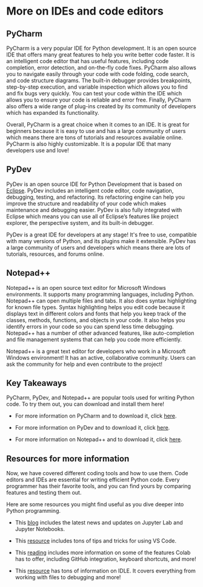 # More on IDEs and code editors

## PyCharm  
PyCharm is a very popular IDE for Python development. It is an open source IDE that offers many great features to help you write better code faster. It is an intelligent code editor that has useful features, including code completion, error detection, and on-the-fly code fixes. PyCharm also allows you to navigate easily through your code with code folding, code search, and code structure diagrams. The built-in debugger provides breakpoints, step-by-step execution, and variable inspection which allows you to find and fix bugs very quickly. You can test your code within the IDE which allows you to ensure your code is reliable and error free. Finally, PyCharm also offers a wide range of plug-ins created by its community of developers which has expanded its functionality. 

Overall, PyCharm is a great choice when it comes to an IDE. It is great for beginners because it is easy to use and has a large community of users which means there are tons of tutorials and resources available online. PyCharm is also highly customizable. It is a popular IDE that many developers use and love!

## PyDev
PyDev is an open source IDE for Python Development that is based on 
[Eclipse](https://en.wikipedia.org/wiki/Eclipse_(software)). PyDev includes an intelligent code editor, code navigation, debugging, testing, and refactoring. Its refactoring engine can help you improve the structure and readability of your code which makes maintenance and debugging easier. PyDev is also fully integrated with Eclipse which means you can use all of Eclipse’s features like project explorer, the perspective system, and its built-in debugger. 

PyDev is a great IDE for developers at any stage! It's free to use, compatible with many versions of Python, and its plugins make it extensible.  PyDev has a large community of users and developers which means there are lots of tutorials, resources, and forums online.

## Notepad++
Notepad++ is an open source text editor for Microsoft Windows environments. It supports many programming languages, including Python. Notepad++ can open multiple files and tabs. It also does syntax highlighting for known file types. Syntax highlighting helps you edit code because it displays text in different colors and fonts that help you keep track of the classes, methods, functions, and objects in your code. It also helps you identify errors in your code so you can spend less time debugging. Notepad++ has a number of other advanced features, like auto-completion and file management systems that can help you code more efficiently. 

Notepad++ is a great text editor for developers who work in a Microsoft Windows environment! It has an active, collaborative community. Users can ask the community for help and even contribute to the project!

## Key Takeaways
PyCharm, PyDev, and Notepad++ are popular tools used for writing Python code. To try them out, you can download and install them here!

- For more information on PyCharm and to download it, click [here](https://www.jetbrains.com/pycharm/). 

- For more information on PyDev and to download it, click [here](https://www.pydev.org/download.html). 

- For more information on Notepad++ and to download it, click [here](https://notepad-plus-plus.org/).


## Resources for more information
Now, we have covered different coding tools and how to use them. Code editors and IDEs are essential for writing efficient Python code. Every programmer has their favorite tools, and you can find yours by comparing features and testing them out. 

Here are some resources you might find useful as you dive deeper into Python programming. 

- This [blog](https://blog.jupyter.org/) includes the latest news and updates on Jupyter Lab and Jupyter Notebooks. 

- This [resource](https://code.visualstudio.com/docs/getstarted/tips-and-tricks) includes tons of tips and tricks for using VS Code.  

- This [reading](https://amitness.com/posts/google-colab-tips) includes more information on some of the features Colab has to offer, including GitHub integration, keyboard shortcuts, and more!

- This [resource](https://realpython.com/python-idle/) has tons of information on IDLE. It covers everything from working with files to debugging and more!  

